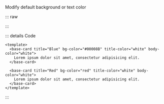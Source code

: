 Modify default background or text color

::: raw

<ClientOnly>
  <CardColor />
</ClientOnly>

:::

::: details Code

```vue
<template>
  <base-card title="Blue" bg-color="#00008B" title-color="white" body-color="white">
    Lorem ipsum dolor sit amet, consectetur adipisicing elit.
  </base-card>

  <base-card title="Red" bg-color="red" title-color="white" body-color="white">
    Lorem ipsum dolor sit amet, consectetur adipisicing elit.
  </base-card>
</template>
```

:::
